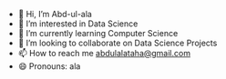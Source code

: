 - 👋 Hi, I’m Abd-ul-ala
- 👀 I’m interested in Data Science
- 🌱 I’m currently learning Computer Science
- 💞️ I’m looking to collaborate on Data Science Projects
- 📫 How to reach me abdulalataha@gmail.com
- 😄 Pronouns: ala


<!---
alachaudhary/alachaudhary is a ✨ special ✨ repository because its `README.md` (this file) appears on your GitHub profile.
You can click the Preview link to take a look at your changes.
--->
